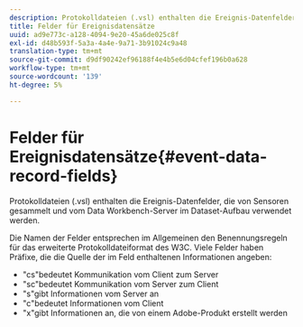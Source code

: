 ```yaml
---
description: Protokolldateien (.vsl) enthalten die Ereignis-Datenfelder, die von Sensoren gesammelt und vom Data Workbench-Server im Dataset-Aufbau verwendet werden.
title: Felder für Ereignisdatensätze
uuid: ad9e773c-a128-4094-9e20-45a6de025c8f
exl-id: d48b593f-5a3a-4a4e-9a71-3b91024c9a48
translation-type: tm+mt
source-git-commit: d9df90242ef96188f4e4b5e6d04cfef196b0a628
workflow-type: tm+mt
source-wordcount: '139'
ht-degree: 5%

---
```


# Felder für Ereignisdatensätze{#event-data-record-fields}

Protokolldateien (.vsl) enthalten die Ereignis-Datenfelder, die von Sensoren gesammelt und vom Data Workbench-Server im Dataset-Aufbau verwendet werden.

Die Namen der Felder entsprechen im Allgemeinen den Benennungsregeln für das erweiterte Protokolldateiformat des W3C. Viele Felder haben Präfixe, die die Quelle der im Feld enthaltenen Informationen angeben:

* &quot;cs&quot;bedeutet Kommunikation vom Client zum Server
* &quot;sc&quot;bedeutet Kommunikation vom Server zum Client
* &quot;s&quot;gibt Informationen vom Server an
* &quot;c&quot;bedeutet Informationen vom Client
* &quot;x&quot;gibt Informationen an, die von einem Adobe-Produkt erstellt werden
